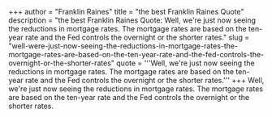 +++
author = "Franklin Raines"
title = "the best Franklin Raines Quote"
description = "the best Franklin Raines Quote: Well, we're just now seeing the reductions in mortgage rates. The mortgage rates are based on the ten-year rate and the Fed controls the overnight or the shorter rates."
slug = "well-were-just-now-seeing-the-reductions-in-mortgage-rates-the-mortgage-rates-are-based-on-the-ten-year-rate-and-the-fed-controls-the-overnight-or-the-shorter-rates"
quote = '''Well, we're just now seeing the reductions in mortgage rates. The mortgage rates are based on the ten-year rate and the Fed controls the overnight or the shorter rates.'''
+++
Well, we're just now seeing the reductions in mortgage rates. The mortgage rates are based on the ten-year rate and the Fed controls the overnight or the shorter rates.
